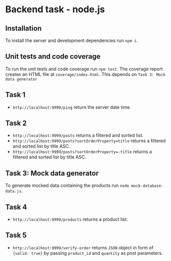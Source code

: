 # Backend task - node.js

## Installation

To install the server and development dependencies run `npm i`.

## Unit tests and code coverage

To run the unit tests and code coverage run `npm test`. The coverage report creates an HTML file at `coverage/index.html`. This depends on `Task 3: Mock data generator`

## Task 1

- `http://localhost:9999/ping` return the server date time.

## Task 2

- `http://localhost:9999/posts` returns a filtered and sorted list.
- `http://localhost:9999/posts?sortOrderProperty=title` returns a filtered and sorted list by title ASC.
- `http://localhost:9999/posts?sortOrderProperty=-title` returns a filtered and sorted list by title ASC.

## Task 3: Mock data generator

To generate mocked data containing the products run `node mock-database-data.js`.

## Task 4

- `http://localhost:9999/products` returns a product list.

## Task 5

- `http://localhost:9999/verify-order` returns `JSON` object in form of `{valid: true}` by passing `product_id` and `quantity` as post parameters.
